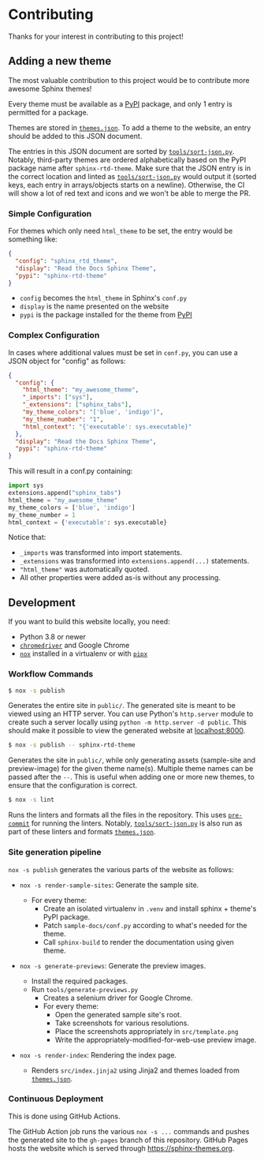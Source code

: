 # Contributing

Thanks for your interest in contributing to this project!

## Adding a new theme

The most valuable contribution to this project would be to contribute more awesome Sphinx themes!

Every theme must be available as a [PyPI] package, and only 1 entry is permitted for a package.

Themes are stored in [`themes.json`]. To add a theme to the website, an entry should be added to this JSON document.

The entries in this JSON document are sorted by [`tools/sort-json.py`]. Notably, third-party themes are ordered alphabetically based on the PyPI package name after `sphinx-rtd-theme`. Make sure that the JSON entry is in the correct location and linted as [`tools/sort-json.py`] would output it (sorted keys, each entry in arrays/objects starts on a newline). Otherwise, the CI will show a lot of red text and icons and we won't be able to merge the PR.

### Simple Configuration

For themes which only need `html_theme` to be set, the entry would be something like:

```json
{
  "config": "sphinx_rtd_theme",
  "display": "Read the Docs Sphinx Theme",
  "pypi": "sphinx-rtd-theme"
}
```

- `config` becomes the `html_theme` in Sphinx's `conf.py`
- `display` is the name presented on the website
- `pypi` is the package installed for the theme from [PyPI]

### Complex Configuration

In cases where additional values must be set in `conf.py`, you can use a JSON object for "config" as follows:

```json
{
  "config": {
    "html_theme": "my_awesome_theme",
    "_imports": ["sys"],
    "_extensions": ["sphinx_tabs"],
    "my_theme_colors": "['blue', 'indigo']",
    "my_theme_number": "1",
    "html_context": "{'executable': sys.executable}"
  },
  "display": "Read the Docs Sphinx Theme",
  "pypi": "sphinx-rtd-theme"
}
```

This will result in a conf.py containing:

```py
import sys
extensions.append("sphinx_tabs")
html_theme = "my_awesome_theme"
my_theme_colors = ['blue', 'indigo']
my_theme_number = 1
html_context = {'executable': sys.executable}
```

Notice that:

- `_imports` was transformed into import statements.
- `_extensions` was transformed into `extensions.append(...)` statements.
- `"html_theme"` was automatically quoted.
- All other properties were added as-is without any processing.


## Development

If you want to build this website locally, you need:

- Python 3.8 or newer
- [`chromedriver`] and Google Chrome
- [`nox`] installed in a virtualenv or with [`pipx`]

### Workflow Commands

```sh
$ nox -s publish
```

Generates the entire site in `public/`. The generated site is meant to be viewed using an HTTP server. You can use Python's `http.server` module to create such a server locally using `python -m http.server -d public`. This should make it possible to view the generated website at <localhost:8000>.

```sh
$ nox -s publish -- sphinx-rtd-theme
```

Generates the site in `public/`, while only generating assets (sample-site and preview-image) for the given theme name(s). Multiple theme names can be passed after the `--`. This is useful when adding one or more new themes, to ensure that the configuration is correct.

```sh
$ nox -s lint
```

Runs the linters and formats all the files in the repository. This uses [`pre-commit`] for running the linters. Notably, [`tools/sort-json.py`] is also run as part of these linters and formats [`themes.json`].

### Site generation pipeline

`nox -s publish` generates the various parts of the website as follows:

- `nox -s render-sample-sites`: Generate the sample site.
  - For every theme:
    - Create an isolated virtualenv in `.venv` and install sphinx + theme's PyPI package.
    - Patch `sample-docs/conf.py` according to what's needed for the theme.
    - Call `sphinx-build` to render the documentation using given theme.

- `nox -s generate-previews`: Generate the preview images.
  - Install the required packages.
  - Run `tools/generate-previews.py`
    - Creates a selenium driver for Google Chrome.
    - For every theme:
      - Open the generated sample site's root.
      - Take screenshots for various resolutions.
      - Place the screenshots appropriately in `src/template.png`
      - Write the appropriately-modified-for-web-use preview image.

- `nox -s render-index`: Rendering the index page.
  - Renders `src/index.jinja2` using Jinja2 and themes loaded from [`themes.json`].

### Continuous Deployment

This is done using GitHub Actions.

The GitHub Action job runs the various `nox -s ...` commands and pushes the generated site to the `gh-pages` branch of this repository. GitHub Pages hosts the website which is served through https://sphinx-themes.org.

[PyPI]: https://pypi.org/
[`nox`]: https://pypi.org/project/nox/
[`pipx`]: https://pypi.org/project/pipx/
[`pre-commit`]: https://pypi.org/project/pre-commit/
[`chromedriver`]: https://chromedriver.chromium.org/
[`themes.json`]: https://github.com/pradyunsg/sphinx-themes/blob/master/themes.json
[`tools/sort-json.py`]: https://github.com/pradyunsg/sphinx-themes/blob/master/tools/sort-json.py
